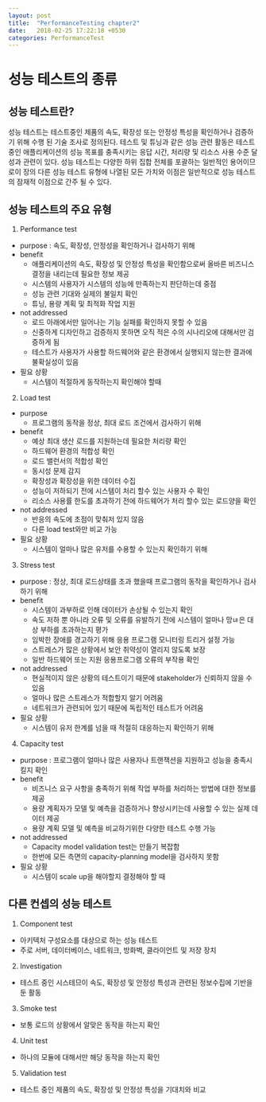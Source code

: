 ```yaml
---
layout: post
title:  "PerformanceTesting chapter2"
date:   2018-02-25 17:22:18 +0530
categories: PerformanceTest
---
```

# 성능 테스트의 종류

## 성능 테스트란?
성능 테스트는 테스트중인 제품의 속도, 확장성 또는 안정성 특성을 확인하거나 검증하기 위해 수행 된 기술 조사로 정의된다. 테스트 및 튜닝과 같은 성능 관련 활동은 테스트중인 애플리케이션의 성능 목표를 충족시키는 응답 시간, 처리량 및 리소스 사용 수준 달성과 관련이 있다. 성능 테스트는 다양한 하위 집합 전체를 포괄하는 일반적인 용어이므로이 장의 다른 성능 테스트 유형에 나열된 모든 가치와 이점은 일반적으로 성능 테스트의 잠재적 이점으로 간주 될 수 있다.

## 성능 테스트의 주요 유형
1. Performance test
  - purpose : 속도, 확장성, 안정성을 확인하거나 검사하기 위해
  - benefit
    - 애플리케이션의 속도, 확장성 및 안정성 특성을 확인함으로써 올바른 비즈니스 결정을 내리는데 필요한 정보 제공
    - 시스템의 사용자가 시스템의 성능에 만족하는지 판단하는데 중점
    - 성능 관련 기대와 실제의 불일치 확인
    - 튜닝, 용량 계획 및 최적화 작업 지원
  - not addressed
    - 로드 아래에서만 일어나는 기능 실패를 확인하지 못할 수 있음
    - 신중하게 디자인하고 검증하지 못하면 오직 적은 수의 시나리오에 대해서만 검증하게 됨
    - 테스트가 사용자가 사용할 하드웨어와 같은 환경에서 실행되지 않는한 결과에 불확실성이 있음
  - 필요 상황
    - 시스템이 적절하게 동작하는지 확인해야 할때
2. Load test
  - purpose
    - 프로그램의 동작을 정상, 최대 로드 조건에서 검사하기 위해
  - benefit
    - 예상 최대 생산 로드를 지원하는데 필요한 처리량 확인
    - 하드웨어 환경의 적합성 확인
    - 로드 밸런서의 적합성 확인
    - 동시성 문제 감지
    - 확장성과 확장성을 위한 데이터 수집
    - 성능이 저하되기 전에 시스템이 처리 할수 있는 사용자 수 확인
    - 리소스 사용률 한도를 초과하기 전에 하드웨어가 처리 할수 있는 로드양을 확인
  - not addressed
    - 반응의 속도에 초점이 맞춰저 있지 않음
    - 다른 load test와만 비교 가능
  - 필요 상황
    - 시스템이 얼마나 많은 유저를 수용할 수 있는지 확인하기 위해
3. Stress test
  - purpose : 정상, 최대 로드상태를 초과 했을때 프로그램의 동작을 확인하거나 검사하기 위해
  - benefit
    - 시스템이 과부하로 인해 데이터가 손상될 수 있는지 확인
    - 속도 저하 뿐 아니라 오류 및 오류를 유발하기 전에 시스템이 얼마나 망ㄶ은 대상 부하를 초과하는지 평가
    - 임박한 장애를 경고하기 위해 응용 프로그램 모니터링 트리거 설정 가능
    - 스트레스가 많은 상황에서 보안 취약성이 열리지 않도록 보장
    - 일반 하드웨어 또는 지원 응용프로그램 오류의 부작용 확인
  - not addressed
    - 현실적이지 않은 상황의 테스트이기 때문에 stakeholder가 신뢰하지 않을 수 있음
    - 얼마나 많은 스트레스가 적합할지 알기 어려움
    - 네트워크가 관련되어 있기 때문에 독립적인 테스트가 어려움
  - 필요 상황
    - 시스템이 유저 한계를 넘을 때 적절히 대응하는지 확인하기 위해
4. Capacity test
  - purpose : 프로그램이 얼마나 많은 사용자나 트랜잭션을 지원하고 성능을 충족시킬지 확인
  - benefit
    - 비즈니스 요구 사항을 충족하기 위해 작업 부하를 처리하는 방법에 대한 정보를 제공
    - 용량 계획자가 모델 및 예측을 검증하거나 향상시키는데 사용할 수 있는 실제 데이터 제공
    - 용량 계획 모델 및 예측을 비교하기위한 다양한 테스트 수행 가능
  - not addressed
    - Capacity model validation test는 만들기 복잡함
    - 한번에 모든 측면의 capacity-planning model을 검사하지 못함
  - 필요 상황
    - 시스템이 scale up을 해야할지 결정해야 할 때

## 다른 컨셉의 성능 테스트
1. Component test
  - 아키텍처 구성요소를 대상으로 하는 성능 테스트
  - 주로 서버, 데이터베이스, 네트워크, 방화벽, 클라이언트 및 저장 장치
2. Investigation
  - 테스트 중인 시스테므이 속도, 확장성 및 안정성 특성과 관련된 정보수집에 기반을 둔 활동
3. Smoke test
  - 보통 로드의 상황에서 알맞은 동작을 하는지 확인
4. Unit test
  - 하나의 모듈에 대해서만 해당 동작을 하는지 확인
5. Validation test
  - 테스트 중인 제품의 속도, 확장성 및 안정성 특성을 기대치와 비교
